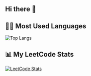 ## Hi there 👋

## 🧑‍💻 Most Used Languages

![Top Langs](https://github-readme-stats.vercel.app/api/top-langs/?username=panditashushukl&layout=compact&theme=radical)


## 📊 My LeetCode Stats

[![LeetCode Stats](https://leetcard.jacoblin.cool/panditashushukl?theme=chartreuse&font=Jolly%20Lodger&ext=heatmap)](https://leetcode.com/panditashushukl/)

<!--
**panditashushukl/panditashushukl** is a ✨ _special_ ✨ repository because its `README.md` (this file) appears on your GitHub profile.

Here are some ideas to get you started:

- 🔭 I’m currently working on ...
- 🌱 I’m currently learning ...
- 👯 I’m looking to collaborate on ...
- 🤔 I’m looking for help with ...
- 💬 Ask me about ...
- 📫 How to reach me: ...
- 😄 Pronouns: ...
- ⚡ Fun fact: ...
-->
